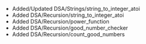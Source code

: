 - Added/Updated DSA/Strings/string_to_integer_atoi
- Added DSA/Recursion/string_to_integer_atoi
- Added DSA/Recursion/power_function
- Added DSA/Recursion/good_number_checker
- Added DSA/Recursion/count_good_numbers